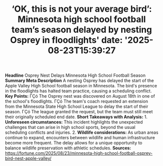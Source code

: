 ﻿---
title: "‘OK, this is not your average bird’: Minnesota high school football team’s season delayed by nesting Osprey in floodlights'
date: '2025-08-23T15:39:27"
category: "Markets"
summary: ""
slug: "ok this is not your average bird minnesota high school footb"
source_urls:
  - "https://fortune.com/2025/08/23/minnesota-high-school-football-osprey-bird-nest-apple-valley/"
seo:
  title: "‘OK, this is not your average bird’: Minnesota high school football team’s season delayed by nesting Osprey in floodlights | Hash n Hedge'
  description: '"
  keywords: ["news", "markets", "brief"]
---
**Headline** Osprey Nest Delays Minnesota High School Football Season  **Summary Meta Description** A nesting Osprey has delayed the start of the Apple Valley High School football season in Minnesota. The bird's presence in the floodlights has halted team practice, causing a scheduling conflict.  **Key Points:**  ΓÇó The Osprey nest was discovered on August 18th in one of the school's floodlights. ΓÇó The team's coach requested an extension from the Minnesota State High School League to delay the start of their season. ΓÇó The league granted the request, but the team must still meet their originally scheduled end date.  **Short Takeaways with Analysis:**  1. **Unforeseen circumstances:** This incident highlights the unexpected challenges that can arise in high school sports, beyond the usual scheduling conflicts and injuries. 2. **Wildlife considerations:** As urban areas continue to expand, encounters between wildlife and human infrastructure become more frequent. The delay allows for a unique opportunity to balance wildlife preservation with athletic schedules.  **Sources:** https://fortune.com/2025/08/23/minnesota-high-school-football-osprey-bird-nest-apple-valley/ 
